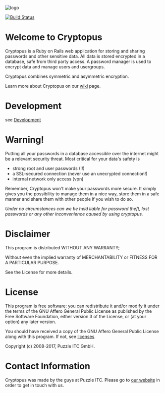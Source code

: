 ![logo](https://github.com/puzzle/cryptopus/blob/master/app/assets/images/cryptopussy.svg)

[![Build Status](https://travis-ci.org/puzzle/cryptopus.svg)](https://travis-ci.org/puzzle/cryptopus)

Welcome to Cryptopus
====================

Cryptopus is a Ruby on Rails web application for storing and sharing
passwords and other sensitive data. 
All data is stored encrypted in a database, safe from third party access. 
A password manager is used to encrypt data and manage users and usergroups.

Cryptopus combines symmetric and asymmetric encryption.

Learn more about Cryptopus on our [wiki](https://github.com/puzzle/cryptopus/wiki) page.

Development
============

see [Development](https://github.com/puzzle/cryptopus/wiki/Development)

Warning!
========

Putting all your passwords in a database accessible over the internet 
might be a relevant security threat. Most critical for your data's safety is

- strong root and user passwords (!!)
- a SSL-secured connection (never use an unecrypted connection!)
- internal network only access (vpn)

Remember, Cryptopus won't make your passwords more secure.
It simply gives you the possibility to manage them in a nice way,
store them in a safe manner and share them with other people if you wish to do so.

*Under no circumstances can we be held liable for password theft,
lost passwords or any other inconvenience caused by using cryptopus.*

Disclaimer
==========

This program is distributed WITHOUT ANY WARRANTY;

Without even the implied warranty of MERCHANTABILITY
or FITNESS FOR A PARTICULAR PURPOSE. 

See the License for more details.

License
=======

This program is free software: you can redistribute it and/or modify it
under the terms of the GNU Affero General Public License as published by
the Free Software Foundation, either version 3 of the License, or (at
your option) any later version.


You should have received a copy of the GNU Affero General Public License
along with this program. If not, see
[licenses](http://www.gnu.org/licenses/).

Copyright (c) 2008-2017, Puzzle ITC GmbH.

Contact Information
===================

Cryptopus was made by the guys at Puzzle ITC. Please go to
[our website](http://www.puzzle.ch/) in order to get in touch
with us.
